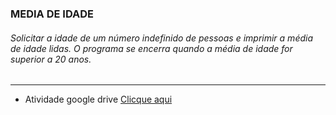 ### MEDIA DE IDADE

###### Solicitar a idade de um número indefinido de pessoas e imprimir a média de idade lidas. O programa se encerra quando a média de idade for superior a 20 anos.

---

- Atividade google drive [Clicque aqui]('https://docs.google.com/document/d/1xVQax2Zc9iVxPrQaMdtj9rD1uYNkyKECezEtl7Y2Fcg/edit')
